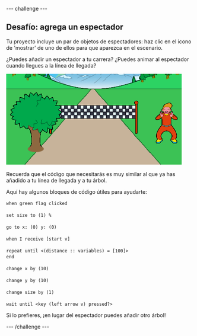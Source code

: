 --- challenge ---

## Desafío: agrega un espectador

Tu proyecto incluye un par de objetos de espectadores: haz clic en el icono de 'mostrar' de uno de ellos para que aparezca en el escenario.

¿Puedes añadir un espectador a tu carrera? ¿Puedes animar al espectador cuando llegues a la línea de llegada?

![un espectador en el juego](images/sprint-spectator.png)

Recuerda que el código que necesitarás es muy similar al que ya has añadido a tu línea de llegada y a tu árbol.

Aquí hay algunos bloques de código útiles para ayudarte:

```blocks3
when green flag clicked

set size to (1) %

go to x: (0) y: (0)

when I receive [start v]

repeat until <(distance :: variables) = [100]>
end

change x by (10)

change y by (10)

change size by (1)

wait until <key (left arrow v) pressed?>
```

Si lo prefieres, ¡en lugar del espectador puedes añadir otro árbol!


--- /challenge ---